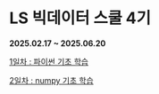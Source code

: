 # LS 빅데이터 스쿨 4기

**2025.02.17 ~ 2025.06.20**

[1일차 : 파이썬 기초 학습](lecture/python-practice.py)

[2일차 : numpy 기초 학습](lecture/numpy-intro.py)
